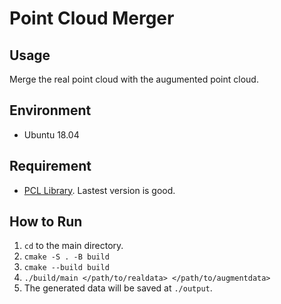 # Point Cloud Merger

## Usage
Merge the real point cloud with the augumented point cloud.

## Environment
* Ubuntu 18.04

## Requirement
* [PCL Library](https://pointclouds.org/).  Lastest version is good.

## How to Run
1. `cd` to the main directory.
2. `cmake -S . -B build`
3. `cmake --build build`
3. `./build/main </path/to/realdata> </path/to/augmentdata>`
4. The generated data will be saved at `./output`.

